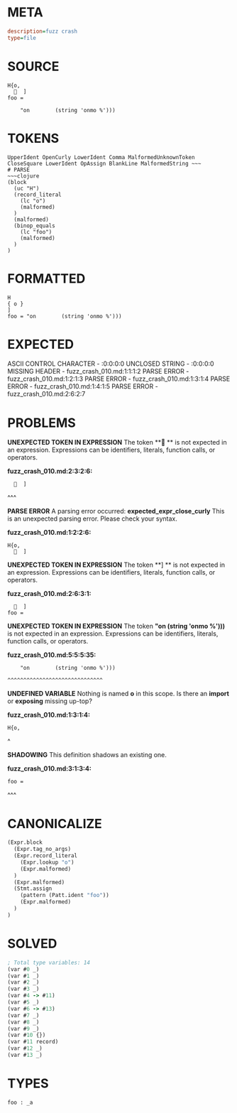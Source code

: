 # META
~~~ini
description=fuzz crash
type=file
~~~
# SOURCE
~~~roc
H{o,
    ]
foo =

    "on        (string 'onmo %')))
~~~
# TOKENS
~~~text
UpperIdent OpenCurly LowerIdent Comma MalformedUnknownToken CloseSquare LowerIdent OpAssign BlankLine MalformedString ~~~
# PARSE
~~~clojure
(block
  (uc "H")
  (record_literal
    (lc "o")
    (malformed)
  )
  (malformed)
  (binop_equals
    (lc "foo")
    (malformed)
  )
)
~~~
# FORMATTED
~~~roc
H
{ o }
]
foo = "on        (string 'onmo %')))
~~~
# EXPECTED
ASCII CONTROL CHARACTER - :0:0:0:0
UNCLOSED STRING - :0:0:0:0
MISSING HEADER - fuzz_crash_010.md:1:1:1:2
PARSE ERROR - fuzz_crash_010.md:1:2:1:3
PARSE ERROR - fuzz_crash_010.md:1:3:1:4
PARSE ERROR - fuzz_crash_010.md:1:4:1:5
PARSE ERROR - fuzz_crash_010.md:2:6:2:7
# PROBLEMS
**UNEXPECTED TOKEN IN EXPRESSION**
The token **  ** is not expected in an expression.
Expressions can be identifiers, literals, function calls, or operators.

**fuzz_crash_010.md:2:3:2:6:**
```roc
    ]
```
  ^^^


**PARSE ERROR**
A parsing error occurred: **expected_expr_close_curly**
This is an unexpected parsing error. Please check your syntax.

**fuzz_crash_010.md:1:2:2:6:**
```roc
H{o,
    ]
```


**UNEXPECTED TOKEN IN EXPRESSION**
The token **]
** is not expected in an expression.
Expressions can be identifiers, literals, function calls, or operators.

**fuzz_crash_010.md:2:6:3:1:**
```roc
    ]
foo =
```


**UNEXPECTED TOKEN IN EXPRESSION**
The token **"on        (string 'onmo %')))** is not expected in an expression.
Expressions can be identifiers, literals, function calls, or operators.

**fuzz_crash_010.md:5:5:5:35:**
```roc
    "on        (string 'onmo %')))
```
    ^^^^^^^^^^^^^^^^^^^^^^^^^^^^^^


**UNDEFINED VARIABLE**
Nothing is named **o** in this scope.
Is there an **import** or **exposing** missing up-top?

**fuzz_crash_010.md:1:3:1:4:**
```roc
H{o,
```
  ^


**SHADOWING**
This definition shadows an existing one.

**fuzz_crash_010.md:3:1:3:4:**
```roc
foo =
```
^^^


# CANONICALIZE
~~~clojure
(Expr.block
  (Expr.tag_no_args)
  (Expr.record_literal
    (Expr.lookup "o")
    (Expr.malformed)
  )
  (Expr.malformed)
  (Stmt.assign
    (pattern (Patt.ident "foo"))
    (Expr.malformed)
  )
)
~~~
# SOLVED
~~~clojure
; Total type variables: 14
(var #0 _)
(var #1 _)
(var #2 _)
(var #3 _)
(var #4 -> #11)
(var #5 _)
(var #6 -> #13)
(var #7 _)
(var #8 _)
(var #9 _)
(var #10 {})
(var #11 record)
(var #12 _)
(var #13 _)
~~~
# TYPES
~~~roc
foo : _a
~~~
